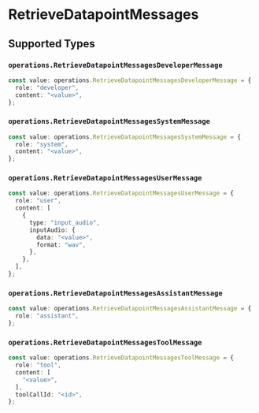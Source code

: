 # RetrieveDatapointMessages


## Supported Types

### `operations.RetrieveDatapointMessagesDeveloperMessage`

```typescript
const value: operations.RetrieveDatapointMessagesDeveloperMessage = {
  role: "developer",
  content: "<value>",
};
```

### `operations.RetrieveDatapointMessagesSystemMessage`

```typescript
const value: operations.RetrieveDatapointMessagesSystemMessage = {
  role: "system",
  content: "<value>",
};
```

### `operations.RetrieveDatapointMessagesUserMessage`

```typescript
const value: operations.RetrieveDatapointMessagesUserMessage = {
  role: "user",
  content: [
    {
      type: "input_audio",
      inputAudio: {
        data: "<value>",
        format: "wav",
      },
    },
  ],
};
```

### `operations.RetrieveDatapointMessagesAssistantMessage`

```typescript
const value: operations.RetrieveDatapointMessagesAssistantMessage = {
  role: "assistant",
};
```

### `operations.RetrieveDatapointMessagesToolMessage`

```typescript
const value: operations.RetrieveDatapointMessagesToolMessage = {
  role: "tool",
  content: [
    "<value>",
  ],
  toolCallId: "<id>",
};
```

